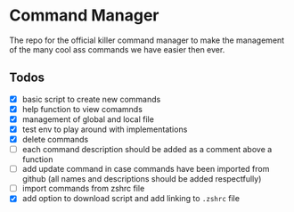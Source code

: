 # Command Manager

The repo for the official killer command manager to make the management of the many cool ass commands we have easier then ever.

## Todos
- [x] basic script to create new commands
- [x] help function to view comamnds
- [x] management of global and local file
- [x] test env to play around with implementations
- [x] delete commands
- [ ] each command description should be added as a comment above a function
- [ ] add update command in case commands have been imported from github (all names and descriptions should be added respectfully)
- [ ] import commands from zshrc file
- [x] add option to download script and add linking to `.zshrc` file